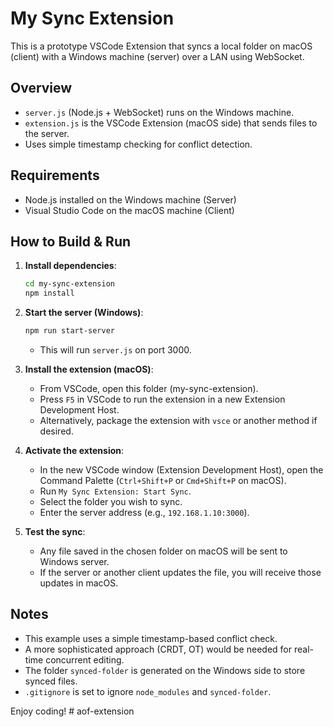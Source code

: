 # My Sync Extension

This is a prototype VSCode Extension that syncs a local folder on macOS (client)
with a Windows machine (server) over a LAN using WebSocket.

## Overview

- `server.js` (Node.js + WebSocket) runs on the Windows machine.
- `extension.js` is the VSCode Extension (macOS side) that sends files to the server.
- Uses simple timestamp checking for conflict detection.

## Requirements

- Node.js installed on the Windows machine (Server)
- Visual Studio Code on the macOS machine (Client)

## How to Build & Run

1. **Install dependencies**:
   ```bash
   cd my-sync-extension
   npm install
   ```

2. **Start the server (Windows)**:
   ```bash
   npm run start-server
   ```
   - This will run `server.js` on port 3000.

3. **Install the extension (macOS)**:
   - From VSCode, open this folder (my-sync-extension).
   - Press `F5` in VSCode to run the extension in a new Extension Development Host.
   - Alternatively, package the extension with `vsce` or another method if desired.

4. **Activate the extension**:
   - In the new VSCode window (Extension Development Host), open the Command Palette (`Ctrl+Shift+P` or `Cmd+Shift+P` on macOS).
   - Run `My Sync Extension: Start Sync`.
   - Select the folder you wish to sync.
   - Enter the server address (e.g., `192.168.1.10:3000`).

5. **Test the sync**:
   - Any file saved in the chosen folder on macOS will be sent to Windows server.
   - If the server or another client updates the file, you will receive those updates in macOS.

## Notes

- This example uses a simple timestamp-based conflict check.
- A more sophisticated approach (CRDT, OT) would be needed for real-time concurrent editing.
- The folder `synced-folder` is generated on the Windows side to store synced files.
- `.gitignore` is set to ignore `node_modules` and `synced-folder`.

Enjoy coding!
#   a o f - e x t e n s i o n  
 